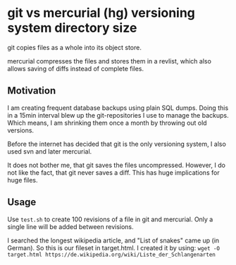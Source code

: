 # git vs mercurial (hg) versioning system directory size

git copies files as a whole into its object store.

mercurial compresses the files and stores them in a revlist, which also allows saving of diffs instead of complete files.

## Motivation
I am creating frequent database backups using plain SQL dumps.
Doing this in a 15min interval blew up the git-repositories I use to manage the backups.
Which means, I am shrinking them once a month by throwing out old versions.

Before the internet has decided that git is the only versioning system, I also used svn and later mercurial.

It does not bother me, that git saves the files uncompressed. However, I do not like the fact, that git never saves a diff. This has huge implications for huge files.

## Usage
Use `test.sh` to create 100 revisions of a file in git and mercurial. Only a single line will be added between revisions.

I searched the longest wikipedia article, and "List of snakes" came up (in German). So this is our fileset in target.html. I created it by using: `wget -O target.html https://de.wikipedia.org/wiki/Liste_der_Schlangenarten`


